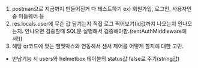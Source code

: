 1. postman으로 지금까지 만들어진거 다 테스트하기 ex) 회원가입, 로그인, 사용자인증 미들웨어 등
2. res.locals.user에 무슨 값 담기는지 직접 로그 찍어보기(id값까지 나오는지 안나오는지. 안나오면 검증할때 SQL문 실행해서 검증해야함.(rentAuthMiddleware에서!))
3. 해당 qr코드에 맞는 헬멧박스와 연동헤서 센서 제어를 어떻게 할지에 대한 고민.

-   반납기능 시 users와 helmetbox 테이블의 status값 false로 주기(string값)
